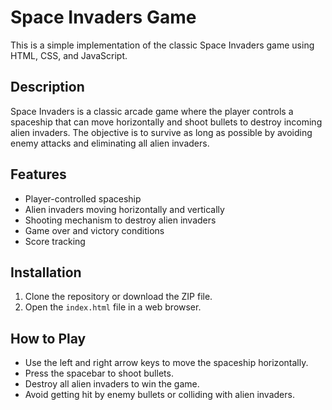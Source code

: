 # Space Invaders Game

This is a simple implementation of the classic Space Invaders game using HTML, CSS, and JavaScript.

## Description

Space Invaders is a classic arcade game where the player controls a spaceship that can move horizontally and shoot bullets to destroy incoming alien invaders. The objective is to survive as long as possible by avoiding enemy attacks and eliminating all alien invaders.

## Features

- Player-controlled spaceship
- Alien invaders moving horizontally and vertically
- Shooting mechanism to destroy alien invaders
- Game over and victory conditions
- Score tracking

## Installation

1. Clone the repository or download the ZIP file.
2. Open the `index.html` file in a web browser.

## How to Play

- Use the left and right arrow keys to move the spaceship horizontally.
- Press the spacebar to shoot bullets.
- Destroy all alien invaders to win the game.
- Avoid getting hit by enemy bullets or colliding with alien invaders.
